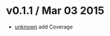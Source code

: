 v0.1.1 / Mar 03 2015
=========================
 * [unknown][unknown] add Coverage

[unknown]: https://